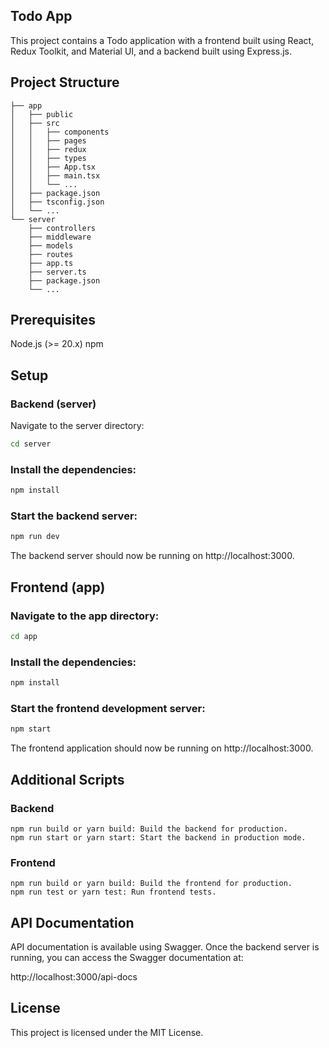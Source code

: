 ## Todo App

This project contains a Todo application with a frontend built using React, Redux Toolkit, and Material UI, and a backend built using Express.js.


## Project Structure

```
├── app
│   ├── public
│   ├── src
│   │   ├── components
│   │   ├── pages
│   │   ├── redux
│   │   ├── types
│   │   ├── App.tsx
│   │   ├── main.tsx
│   │   └── ...
│   ├── package.json
│   ├── tsconfig.json
│   └── ...
└── server
    ├── controllers
    ├── middleware
    ├── models
    ├── routes
    ├── app.ts
    ├── server.ts
    ├── package.json
    └── ...
```

## Prerequisites

Node.js (>= 20.x)
npm

## Setup

### Backend (server)

Navigate to the server directory:

```bash
cd server
```
### Install the dependencies:

```bash
npm install
```


### Start the backend server:

```bash
npm run dev
```


The backend server should now be running on http://localhost:3000.



## Frontend (app)

### Navigate to the app directory:

```bash 
cd app
```

### Install the dependencies:

```bash
npm install
```

### Start the frontend development server:

```bash
npm start
```

The frontend application should now be running on http://localhost:3000.


## Additional Scripts
### Backend

    npm run build or yarn build: Build the backend for production.
    npm run start or yarn start: Start the backend in production mode.

### Frontend

    npm run build or yarn build: Build the frontend for production.
    npm run test or yarn test: Run frontend tests.

## API Documentation

API documentation is available using Swagger. Once the backend server is running, you can access the Swagger documentation at:

http://localhost:3000/api-docs


## License
This project is licensed under the MIT License.